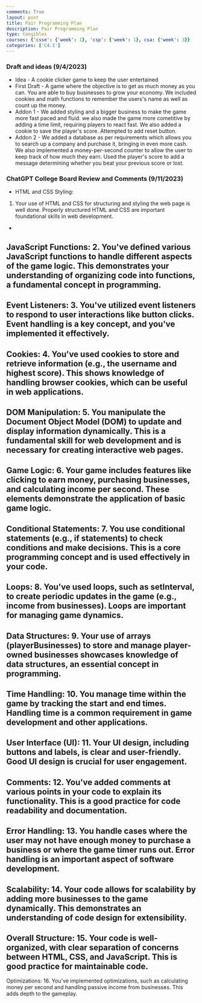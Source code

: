 ```yaml
---
comments: True
layout: post
title: Pair Programming Plan
description: Pair Programming Plan
type: tangibles
courses: {'csse': {'week': 1}, 'csp': {'week': 1}, csa: {'week': 3}}
categories: ['C4.1']
---
```

### Draft and ideas (9/4/2023)
- Idea - A cookie clicker game to keep the user entertained
- First Draft - A game where the objective is to get as much money as you can. You are able to buy businesses to grow your economy. We included cookies and math functions to remember the users's name as well as count up the money.
- Addon 1 - We added styling and a bigger business to make the game more fast paced and fluid. we also made the game more cometitive by adding a time limit, requiring players to react fast. We also added a cookie to save the player's score. Attempted to add reset button.
- Addon 2 - We added a database as per requirements which allows you to search up a company and purchase it, bringing in even more cash. We also implemented a money-per-second counter to allow the user to keep track of how much they earn. Used the player's score to add a message determining whether you beat your previous score or lost.




### ChatGPT College Board Review and Comments (9/11/2023)
- HTML and CSS Styling:
1. Your use of HTML and CSS for structuring and styling the web page is well done. Properly structured HTML and CSS are important foundational skills in web development.
-
JavaScript Functions:
2. You've defined various JavaScript functions to handle different aspects of the game logic. This demonstrates your understanding of organizing code into functions, a fundamental concept in programming.
-
Event Listeners:
3. You've utilized event listeners to respond to user interactions like button clicks. Event handling is a key concept, and you've implemented it effectively.
-
Cookies:
4. You've used cookies to store and retrieve information (e.g., the username and highest score). This shows knowledge of handling browser cookies, which can be useful in web applications.
-
DOM Manipulation:
5. You manipulate the Document Object Model (DOM) to update and display information dynamically. This is a fundamental skill for web development and is necessary for creating interactive web pages.
-
Game Logic:
6. Your game includes features like clicking to earn money, purchasing businesses, and calculating income per second. These elements demonstrate the application of basic game logic.
-
Conditional Statements:
7. You use conditional statements (e.g., if statements) to check conditions and make decisions. This is a core programming concept and is used effectively in your code.
-
Loops:
8. You've used loops, such as setInterval, to create periodic updates in the game (e.g., income from businesses). Loops are important for managing game dynamics.
-
Data Structures:
9. Your use of arrays (playerBusinesses) to store and manage player-owned businesses showcases knowledge of data structures, an essential concept in programming.
-
Time Handling:
10. You manage time within the game by tracking the start and end times. Handling time is a common requirement in game development and other applications.
-
User Interface (UI):
11. Your UI design, including buttons and labels, is clear and user-friendly. Good UI design is crucial for user engagement.
-
Comments:
12. You've added comments at various points in your code to explain its functionality. This is a good practice for code readability and documentation.
-
Error Handling:
13. You handle cases where the user may not have enough money to purchase a business or where the game timer runs out. Error handling is an important aspect of software development.
-
Scalability:
14. Your code allows for scalability by adding more businesses to the game dynamically. This demonstrates an understanding of code design for extensibility.
-
Overall Structure:
15. Your code is well-organized, with clear separation of concerns between HTML, CSS, and JavaScript. This is good practice for maintainable code.
-
Optimizations:
16. You've implemented optimizations, such as calculating money per second and handling passive income from businesses. This adds depth to the gameplay.